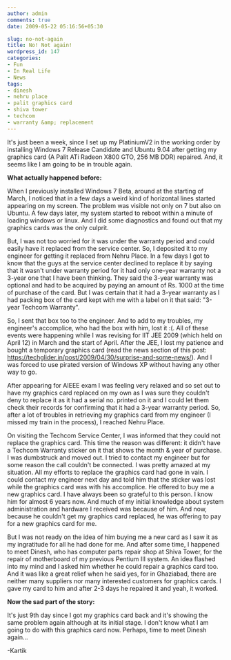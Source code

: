 ```yaml
---
author: admin
comments: true
date: 2009-05-22 05:16:56+05:30

slug: no-not-again
title: No! Not again!
wordpress_id: 147
categories:
- Fun
- In Real Life
- News
tags:
- dinesh
- nehru place
- palit graphics card
- shiva tower
- techcom
- warranty &amp; replacement
---
```


It's just been a week, since I set up my PlatiniumV2 in the working order by installing Windows 7 Release Candidate and Ubuntu 9.04 after getting my graphics card (A Palit ATi Radeon X800 GTO, 256 MB DDR) repaired. And, it seems like I am going to be in trouble again.

**What actually happened before:**

When I previously installed Windows 7 Beta, around at the starting of March, I noticed that in a few days a weird kind of horizontal lines started appearing on my screen. The problem was visible not only on 7 but also on Ubuntu. A few days later, my system started to reboot within a minute of loading windows or linux. And I did some diagnostics and found out that my graphics cards was the only culprit.

But, I was not too worried for it was under the warranty period and could easily have it replaced from the service center. So, I deposited it to my engineer for getting it replaced from Nehru Place. In a few days I got to know that the guys at the service center declined to replace it by saying that it wasn't under warranty period for it had only one-year warranty not a 3-year one that I have been thinking. They said the 3-year warranty was optional and had to be acquired by paying an amount of Rs. 1000 at the time of purchase of the card. But I was certain that it had a 3-year warranty as I had packing box of the card kept with me with a label on it that said: "3-year Techcom Warranty".

So, I sent that box too to the engineer. And to add to my troubles, my engineer's accomplice, who had the box with him, lost it :(. All of these events were happening while I was revising for IIT JEE 2009 (which held on April 12) in March and the start of April. After the JEE, I lost my patience and bought a temporary graphics card (read the news section of this post: https://techglider.in/post/2009/04/30/surprise-and-some-news/). And I was forced to use pirated version of Windows XP without having any other way to go.

After appearing for AIEEE exam I was feeling very relaxed and so set out to have my graphics card replaced on my own as I was sure they couldn't deny to replace it as it had a serial no. printed on it and I could let them check their records for confirming that it had a 3-year warranty period. So, after a lot of troubles in retrieving my graphics card from my engineer (I missed my train in the process), I reached Nehru Place.

On visiting the Techcom Service Center, I was informed that they could not replace the graphics card. This time the reason was different: it didn't have a Techcom Warranty sticker on it that shows the month & year of purchase. I was dumbstruck and moved out. I tried to contact my engineer but for some reason the call couldn't be connected. I was pretty amazed at my situation. All my efforts to replace the graphics card had gone in vain. I could contact my engineer next day and told him that the sticker was lost while the graphics card was with his accomplice. He offered to buy me a new graphics card. I have always been so grateful to this person. I know him for almost 6 years now. And much of my initial knowledge about system administration and hardware I received was because of him. And now, because he couldn't get my graphics card replaced, he was offering to pay for a new graphics card for me.

But I was not ready on the idea of him buying me a new card as I saw it as my ingratitude for all he had done for me. And after some time, I happened to meet Dinesh, who has computer parts repair shop at Shiva Tower, for the repair of motherboard of my previous Pentium III system. An idea flashed into my mind and I asked him whether he could repair a graphics card too. And it was like a great relief when he said yes, for in Ghaziabad, there are neither many suppliers nor many interested customers for graphics cards. I gave my card to him and after 2-3 days he repaired it and yeah, it worked.

**Now the sad part of the story:**

It's just 9th day since I got my graphics card back and it's showing the same problem again although at its initial stage. I don't know what I am going to do with this graphics card now. Perhaps, time to meet Dinesh again...

-Kartik
